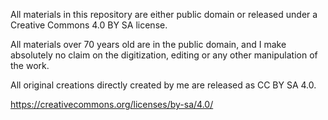All materials in this repository are either public domain or released under a Creative Commons 4.0 BY SA license.

All materials over 70 years old are in the public domain, and I make absolutely no claim on the digitization, editing or any other manipulation of the work.

All original creations directly created by me are released as CC BY SA 4.0.

https://creativecommons.org/licenses/by-sa/4.0/
